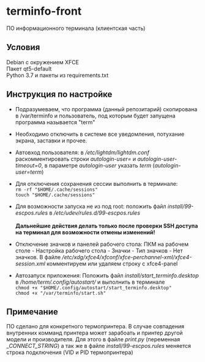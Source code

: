 # terminfo-front

ПО информационного терминала (клиентская часть)

## Условия<br>
Debian с окружением XFCE<br>
Пакет qt5-default <br>
Python 3.7 и пакеты из requirements.txt <br>

## Инструкция по настройке<br>
* Подразумеваем, что программа (данный репозитарий) скопирована в /var/terminfo
и пользователь, под которым будет запущена программа называется "term"
* Необходимо отключить в системе все уведомления, потухание экрана, заставки и прочее.

* Автовход пользователя: в _/etc/lightdm/lightdm.conf_ раскомментировать строки _autologin-user=_ и _autologin-user-timeout=0_, 
в параметре _autologin-user_ указать _term_ (_autologin-user=term_)

* Для отключения сохранения сессии выполнить в терминале: <br>
`rm -rf "$HOME/.cache/sessions"` <br> 
`touch "$HOME/.cache/sessions"`

* Для возможности запуска не из под root: положить файл _install/99-escpos.rules_ в _/etc/udev/rules.d/99-escpos.rules_
<br><br>
**Дальнейшие действия делать только после проверки SSH доступа на терминал для возможности отмены изменений!**

* Отключение значков и панелей рабочего стола:
ПКМ на рабочем столе - Настройка рабочего стола - Значки - Тип значков - Нет значков. 
В файле _/etc/xdg/xfce4/xfconf/xfce-perchannel-xml/xfce4-session.xml_ комментируем или удаляем строку с xfce4-panel 

* Автозапуск приложения: Положить файл _install/start_terminfo.desktop_ в _/home/term/.config/autostart/_ 
и выполнить в терминале <br>
`chmod +x "$HOME/.config/autostart/start_terminfo.desktop"` <br> 
`chmod +x "/var/terminfo/start.sh"` <br>

## Примечание<br>
ПО сделано для конкретного термопринтера. В случае совпадения внутренних комманд принтера может зарабоать и принтер другой модели и производителя. 
Для этого в файле _print.py_ (переменная __CONNECT_STRING_) а так же в файле _install/99-escpos.rules_ меняется строка подключения 
(VID и PID термопринтера)
